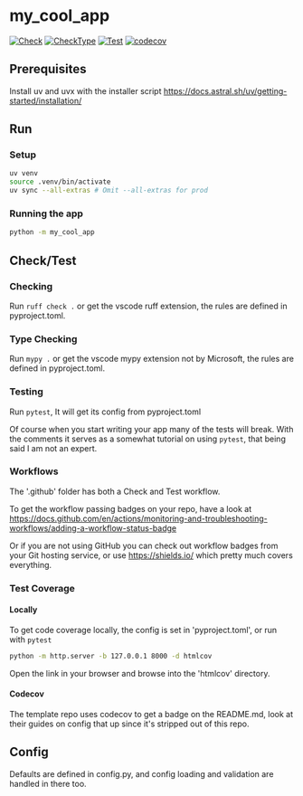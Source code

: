 # my_cool_app

[![Check](https://github.com/kism/python-boilerplate/actions/workflows/check.yml/badge.svg)](https://github.com/kism/python-boilerplate/actions/workflows/check.yml)
[![CheckType](https://github.com/kism/python-boilerplate/actions/workflows/check_types.yml/badge.svg)](https://github.com/kism/python-boilerplate/actions/workflows/check_types.yml)
[![Test](https://github.com/kism/python-boilerplate/actions/workflows/test.yml/badge.svg)](https://github.com/kism/python-boilerplate/actions/workflows/test.yml)
[![codecov](https://codecov.io/gh/kism/python-boilerplate/graph/badge.svg?token=FPGDA0ODT7)](https://codecov.io/gh/kism/python-boilerplate)

## Prerequisites

Install uv and uvx with the installer script <https://docs.astral.sh/uv/getting-started/installation/>

## Run

### Setup

```bash
uv venv
source .venv/bin/activate
uv sync --all-extras # Omit --all-extras for prod
```

### Running the app

```bash
python -m my_cool_app
```

## Check/Test

### Checking

Run `ruff check .` or get the vscode ruff extension, the rules are defined in pyproject.toml.

### Type Checking

Run `mypy .` or get the vscode mypy extension not by Microsoft, the rules are defined in pyproject.toml.

### Testing

Run `pytest`, It will get its config from pyproject.toml

Of course when you start writing your app many of the tests will break. With the comments it serves as a somewhat tutorial on using `pytest`, that being said I am not an expert.

### Workflows

The '.github' folder has both a Check and Test workflow.

To get the workflow passing badges on your repo, have a look at <https://docs.github.com/en/actions/monitoring-and-troubleshooting-workflows/adding-a-workflow-status-badge>

Or if you are not using GitHub you can check out workflow badges from your Git hosting service, or use <https://shields.io/> which pretty much covers everything.

### Test Coverage

#### Locally

To get code coverage locally, the config is set in 'pyproject.toml', or run with `pytest`

```bash
python -m http.server -b 127.0.0.1 8000 -d htmlcov
```

Open the link in your browser and browse into the 'htmlcov' directory.

#### Codecov

The template repo uses codecov to get a badge on the README.md, look at their guides on config that up since it's stripped out of this repo.

## Config

Defaults are defined in config.py, and config loading and validation are handled in there too.
